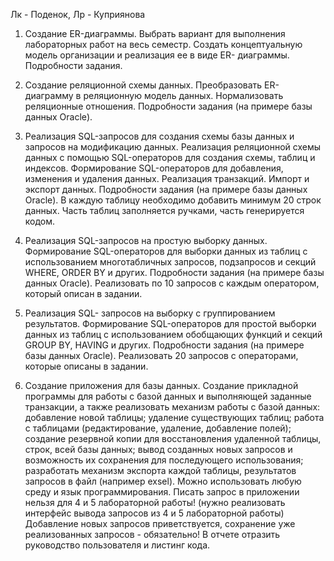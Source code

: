 Лк - Поденок, Лр - Куприянова

1. Создание ER-диаграммы.
Выбрать вариант для выполнения лабораторных работ на весь семестр. Создать концептуальную модель организации и реализация ее в виде ER- диаграммы.
Подробности задания.

2. Создание реляционной схемы данных.
Преобразовать ER-диаграмму в реляционную модель данных. Нормализовать реляционные отношения.
Подробности задания (на примере базы данных Oracle).

3. Реализация SQL-запросов для создания схемы базы данных и запросов на модификацию данных.
Реализация реляционной схемы данных с помощью SQL-операторов для создания схемы, таблиц и индексов. Формирование SQL-операторов для добавления, изменения и удаления данных. Реализация транзакций. Импорт и экспорт данных.
Подробности задания (на примере базы данных Oracle). В каждую таблицу необходимо добавить минимум 20 строк данных. Часть таблиц заполняется ручками, часть генерируется кодом.

4. Реализация SQL-запросов на простую выборку данных.
Формирование SQL-операторов для выборки данных из таблиц с использованием многотабличных запросов, подзапросов и секций WHERE, ORDER BY и других.
Подробности задания (на примере базы данных Oracle). Реализовать по 10 запросов с каждым оператором, который описан в задании.

5. Реализация SQL- запросов на выборку с группированием результатов.
Формирование SQL-операторов для простой выборки данных из таблиц с использованием обобщающих функций и секций GROUP BY, HAVING и других.
Подробности задания (на примере базы данных Oracle). Реализовать 20 запросов с операторами, которые описаны в задании.

6. Создание приложения для базы данных.
Создание прикладной программы для работы с базой данных и выполняющей заданные транзакции, а также реализовать механизм работы с базой данных:
добавление новой таблицы;
удаление существующих таблиц;
работа с таблицами (редактирование, удаление, добавление полей);
создание резервной копии для восстановления удаленной таблицы, строк, всей базы данных;
вывод созданных новых запросов и возможность их сохранения для последующего использования;
разработать механизм экспорта каждой таблицы, результатов запросов в файл (например exsel).
Можно использовать любую среду и язык программирования. 
	Писать запрос в приложении нельзя для 4 и 5 лабораторной работы! (нужно реализовать интерфейс вывода запросов из 4 и 5 лабораторной работы) Добавление новых запросов приветствуется, сохранение уже реализованных запросов - обязательно!
	В отчете отразить руководство пользователя и листинг кода.

